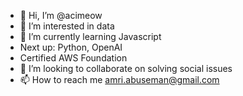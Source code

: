 - 👋 Hi, I’m @acimeow
- 👀 I’m interested in data
- 🌱 I’m currently learning Javascript
- Next up: Python, OpenAI
- Certified AWS Foundation
- 💞️ I’m looking to collaborate on solving social issues
- 📫 How to reach me amri.abuseman@gmail.com

<!---
acimeow/acimeow is a ✨ special ✨ repository because its `README.md` (this file) appears on your GitHub profile.
You can click the Preview link to take a look at your changes.
--->
